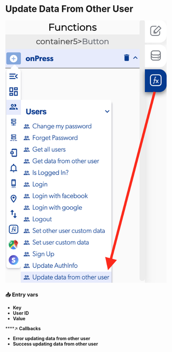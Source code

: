 # Update Data From Other User

![](../../../.gitbook/assets/captura-de-pantalla-2020-02-10-a-la-s-11.26.07.png)



### 📥 Entry vars <a id="entry-vars"></a>

* **Key**
* **User ID**
* **Value**

\*\*\*\*↗ **Callbacks**

* **Error updating data from other user**
* **Success updating data from other user**

